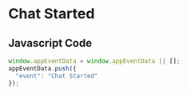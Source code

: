 # Chat Started

### 

## Javascript Code
```js
window.appEventData = window.appEventData || [];
appEventData.push({
  "event": "Chat Started"
});
```




